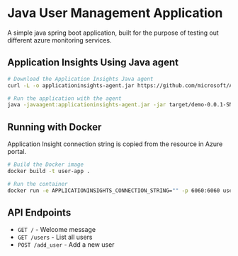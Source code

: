 # Java User Management Application

A simple java spring boot application, built for the purpose of testing out different azure monitoring services.

## Application Insights Using Java agent

```bash
# Download the Application Insights Java agent
curl -L -o applicationinsights-agent.jar https://github.com/microsoft/ApplicationInsights-Java/releases/download/3.4.17/applicationinsights-agent-3.4.17.jar

# Run the application with the agent
java -javaagent:applicationinsights-agent.jar -jar target/demo-0.0.1-SNAPSHOT.jar
```

## Running with Docker

Application Insight connection string is copied from the resource in Azure portal. 

```bash
# Build the Docker image
docker build -t user-app .

# Run the container
docker run -e APPLICATIONINSIGHTS_CONNECTION_STRING="" -p 6060:6060 user-app
```

## API Endpoints

- `GET /` - Welcome message
- `GET /users` - List all users
- `POST /add_user` - Add a new user